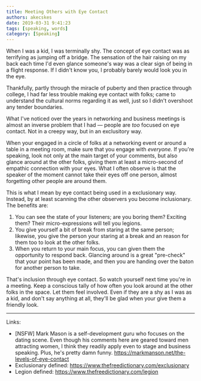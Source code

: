 ```yaml
---
title: Meeting Others with Eye Contact
authors: akecskes
date: 2019-03-31 9:41:23
tags: [speaking, words]
category: [Speaking]
---
```


<p>When I was a kid, I was terminally shy. The concept of eye contact was as terrifying as jumping off a bridge. The sensation of the hair raising on my back each time I'd even glance someone's way was a clear sign of being in a flight response. If I didn't know you, I probably barely would look you in the eye.</p>
<p>Thankfully, partly through the miracle of puberty and then practice through college, I had far less trouble making eye contact with folks; came to understand the cultural norms regarding it as well, just so I didn't overshoot any tender boundaries.</p>
<p>What I've noticed over the years in networking and business meetings is almost an inverse problem that I had — people are <em>too</em> focused on eye contact. Not in a creepy way, but in an exclusitory way. </p>

<p>When your engaged in a circle of folks at a networking event or around a table in a meeting room, make sure that you engage with <em>everyone. </em>If you're speaking, look not only at the main target of your comments, but also glance around at the other folks, giving them at least a micro-second of empathic connection with your eyes. What I often observe is that the speaker of the moment cannot take their eyes off one person, almost forgetting other people are around them.</p>
<p>This is what I mean by eye contact being used in a exclusionary way. Instead, by at least scanning the other observers you become inclusionary. The benefits are:</p>
<ol>
<li>You can see the state of your listeners; are you boring them? Exciting them? Their micro-expressions will tell you legions.</li>
<li>You give yourself a bit of break from staring at the same person; likewise, you give the person your staring at a break and an reason for them too to look at the other folks.</li>
<li>When you return to your main focus, you can given them the opportunity to respond back. Glancing around is a great "pre-check" that your point has been made, and then you are handing over the baton for another person to take.</li>
</ol>
<p>That's inclusion through eye contact. So watch yourself next time you're in a meeting. Keep a conscious tally of how often you look around at the other folks in the space. Let them feel involved. Even if they are a shy as I was as a kid, and don't say anything at all, they'll be glad when your give them a friendly look.</p>
<hr />
<p>Links:</p>
<ul>
<li>[NSFW] Mark Mason is a self-development guru who focuses on the dating scene. Even though his comments here are geared toward men attracting women, I think they readily apply even to stage and business speaking. Plus, he's pretty damn funny. <a href="https://markmanson.net/the-levels-of-eye-contact">https://markmanson.net/the-levels-of-eye-contact</a></li>
<li>Exclusionary defined: <a href="https://www.thefreedictionary.com/exclusionary">https://www.thefreedictionary.com/exclusionary</a></li>
<li>Legion defined: <a href="https://www.thefreedictionary.com/legion">https://www.thefreedictionary.com/legion</a></li>
</ul>